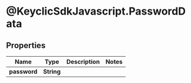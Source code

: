 # @KeyclicSdkJavascript.PasswordData

## Properties
Name | Type | Description | Notes
------------ | ------------- | ------------- | -------------
**password** | **String** |  | 


